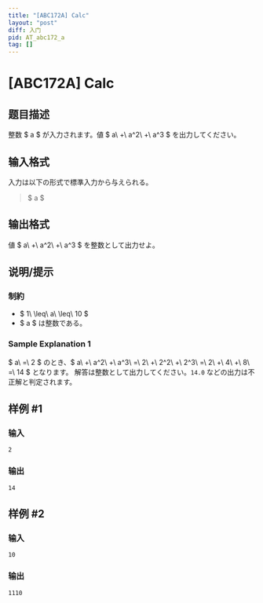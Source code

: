 ```yaml
---
title: "[ABC172A] Calc"
layout: "post"
diff: 入门
pid: AT_abc172_a
tag: []
---
```


# [ABC172A] Calc

## 题目描述

[problemUrl]: https://atcoder.jp/contests/abc172/tasks/abc172_a

整数 $ a $ が入力されます。値 $ a\ +\ a^2\ +\ a^3 $ を出力してください。

## 输入格式

入力は以下の形式で標準入力から与えられる。

> $ a $

## 输出格式

値 $ a\ +\ a^2\ +\ a^3 $ を整数として出力せよ。

## 说明/提示

### 制約

- $ 1\ \leq\ a\ \leq\ 10 $
- $ a $ は整数である。

### Sample Explanation 1

$ a\ =\ 2 $ のとき、$ a\ +\ a^2\ +\ a^3\ =\ 2\ +\ 2^2\ +\ 2^3\ =\ 2\ +\ 4\ +\ 8\ =\ 14 $ となります。 解答は整数として出力してください。`14.0` などの出力は不正解と判定されます。

## 样例 #1

### 输入

```
2
```

### 输出

```
14
```

## 样例 #2

### 输入

```
10
```

### 输出

```
1110
```

